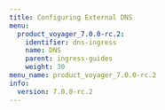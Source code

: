 ```yaml
---
title: Configuring External DNS
menu:
  product_voyager_7.0.0-rc.2:
    identifier: dns-ingress
    name: DNS
    parent: ingress-guides
    weight: 30
menu_name: product_voyager_7.0.0-rc.2
info:
  version: 7.0.0-rc.2
---
```


